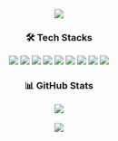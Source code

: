 <div align=center>
	<a href="https://picayune-kilometer-9ef.notion.site/Portfolio-6a90f987758c425f8ea2919d8ddf9a95"><img src="https://capsule-render.vercel.app/api?type=soft&color=015E2F&height=200&section=header&text=WELCOME!&fontSize=50&fontColor=ffffff&animation=blinking"/>
		</a>

<div align=center><h3>🛠 Tech Stacks </h1></div>

<div align=center> 
<img src="https://img.shields.io/badge/html5-E34F26?style=flat&logo=html5&logoColor=white">
<img src="https://img.shields.io/badge/css-1572B6?style=flat&logo=css3&logoColor=white">
	<img src="https://img.shields.io/badge/sass-CC6699?style=flat&logo=sass&logoColor=white">
		<img src="https://img.shields.io/badge/styled-components-DB7093?style=flat&logo=styled-components&logoColor=white">
	<img src="https://img.shields.io/badge/javascript-F7DF1E?style=flat&logo=javascript&logoColor=black">
	<img src="https://img.shields.io/badge/react-61DAFB?style=flat&logo=react&logoColor=black">
	<img src="https://img.shields.io/badge/typescript-3178C6?style=flat&logo=typescript&logoColor=black">
	<img src="https://img.shields.io/badge/firebase-FFCA28?style=flat&logo=firebase&logoColor=white">
	<img src="https://img.shields.io/badge/git-F05032?style=flat&logo=git&logoColor=white">




	
<div align=center><h3>📊 GitHub Stats </h1></div>
	<img src="https://github-readme-stats.vercel.app/api/top-langs/?username=yenhj&layout=compact"><br><br>
<img src="https://github-readme-stats.vercel.app/api?username=yenhj&show_icons=true">

